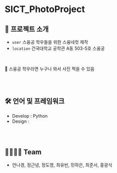 # SICT_PhotoProject


## 📑 프로젝트 소개

- `user`  스융공 학우들을 위한 스융네컷 제작
- `location` 건국대학교 공학관 A동 503-5호 스융궁
<br>

📌 스융공 학우라면 누구나 와서 사진 찍을 수 있음

<br><br>
## 🛠 언어 및 프레임워크
- Develop : Python
- Design : 


<br><br>
## 👨‍👩‍👧‍👦 Team
- 안나경, 정근녕, 정도영, 최유빈, 민하은, 최준서, 홍광식
